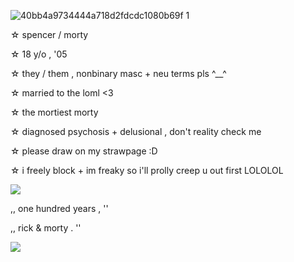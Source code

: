 ![40bb4a9734444a718d2fdcdc1080b69f 1](https://github.com/user-attachments/assets/1d1b9729-942f-492e-8f98-772ec4d21dea)

☆ spencer / morty

☆ 18 y/o , '05

☆ they / them , nonbinary masc + neu terms pls ^__^

☆ married to the loml <3

☆ the mortiest morty

☆ diagnosed psychosis + delusional , don't reality check me

☆ please draw on my strawpage :D

☆ i freely block + im freaky so i'll prolly creep u out first LOLOLOL

![](https://media4.giphy.com/media/v1.Y2lkPTc5MGI3NjExb2ZyanljMHVkaDZtNjBrMm5pbDM0bG52aXZ6ZmliOWxkbTMzdWNsYSZlcD12MV9pbnRlcm5hbF9naWZfYnlfaWQmY3Q9Zw/O8gszQjRneW8Esf4x3/giphy.webp)

,, one hundred years , ''

,, rick & morty . ''

 ![](https://komarev.com/ghpvc/?username=bedroom-community&style=flat-square)
